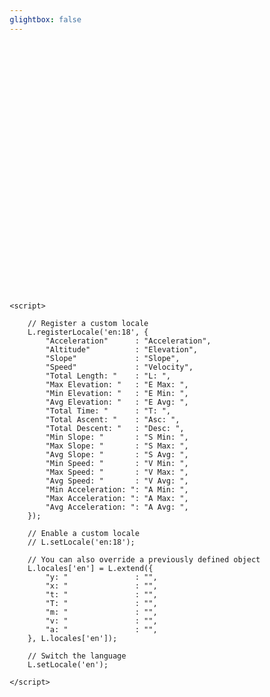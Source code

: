 ```yaml
---
glightbox: false
---
```


<head>
<link rel="dns-prefetch" href="https://tile.openstreetmap.org">
<link rel="dns-prefetch preconnect" href="https://unpkg.com" />
<link rel="preload" href="https://unpkg.com/leaflet@1.7.1/dist/leaflet.js" as="script">
<link rel="preload" href="https://unpkg.com/leaflet-ui@0.6.0/dist/leaflet-ui.js" as="script">
<!-- leaflet-ui -->
<script src="https://unpkg.com/leaflet@1.7.1/dist/leaflet.js"></script>
<script src="https://unpkg.com/leaflet-ui@0.6.0/dist/leaflet-ui.js"></script>
<!-- leaflet-elevation -->
<link rel="stylesheet" href="https://unpkg.com/@raruto/leaflet-elevation@2.5.1/dist/leaflet-elevation.min.css" />
<script src="https://unpkg.com/@raruto/leaflet-elevation@2.5.1/dist/leaflet-elevation.min.js"></script>
</head>

<style type="text/css">
#map { width: auto; height: 400px; margin: 0; }
</style>

<style> html, body {
    display: flex;
    flex-direction: column;
};
</style>


<body>

<div id="map"></div>

<script>
		let opts = {
			map: {
				center: [41.4583, 12.7059],
				zoom: 5,
				fullscreenControl: false,
				resizerControl: true,
				preferCanvas: true,
				rotate: true,
				// bearing: 45,
				rotateControl: {
					closeOnZeroBearing: true
				},
			},
			elevationControl: {
				url: "https://raruto.github.io/leaflet-elevation/examples/via-emilia.gpx",
				options: {
					theme: "lightblue-theme",
					collapsed: false,
					autohide: false,
					autofitBounds: true,
					position: "bottomleft",
					detached: true,
					summary: "inline",
					imperial: false,
					// altitude: "disabled",
					slope: "disabled",
					speed: false,
					acceleration: false,
					time: "summary",
					legend: true,
					followMarker: true,
					almostOver: true,
					distanceMarkers: false,
					hotline: false,
				},
			},
			layersControl: {
				options: {
					collapsed: false,
				},
			},
		};

		let map = L.map('map', opts.map);

		let controlElevation = L.control.elevation(opts.elevationControl.options).addTo(map);
		let controlLayer = L.control.layers(null, null, opts.layersControl.options);

		controlElevation.on('eledata_loaded', ({layer, name}) => controlLayer.addTo(map) && layer.eachLayer((trkseg) => trkseg.feature.geometry.type != "Point" && controlLayer.addOverlay(trkseg, trkseg.feature && trkseg.feature.properties && trkseg.feature.properties.name || name)));

		controlElevation.load(opts.elevationControl.url);
</script>

<!-- i18n -->
	<script>

		// Register a custom locale
		L.registerLocale('en:18', {
			"Acceleration"      : "Acceleration",
			"Altitude"          : "Elevation",
			"Slope"             : "Slope",
			"Speed"             : "Velocity",
			"Total Length: "    : "L: ",
			"Max Elevation: "   : "E Max: ",
			"Min Elevation: "   : "E Min: ",
			"Avg Elevation: "   : "E Avg: ",
			"Total Time: "      : "T: ",
			"Total Ascent: "    : "Asc: ",
			"Total Descent: "   : "Desc: ",
			"Min Slope: "       : "S Min: ",
			"Max Slope: "       : "S Max: ",
			"Avg Slope: "       : "S Avg: ",
			"Min Speed: "       : "V Min: ",
			"Max Speed: "       : "V Max: ",
			"Avg Speed: "       : "V Avg: ",
			"Min Acceleration: ": "A Min: ",
			"Max Acceleration: ": "A Max: ",
			"Avg Acceleration: ": "A Avg: ",
		});

		// Enable a custom locale
		// L.setLocale('en:18');

		// You can also override a previously defined object
		L.locales['en'] = L.extend({
			"y: "               : "",
			"x: "               : "",
			"t: "               : "",
			"T: "               : "",
			"m: "               : "",
			"v: "               : "",
			"a: "               : "",
		}, L.locales['en']);

		// Switch the language
		L.setLocale('en');

	</script>

</body>

